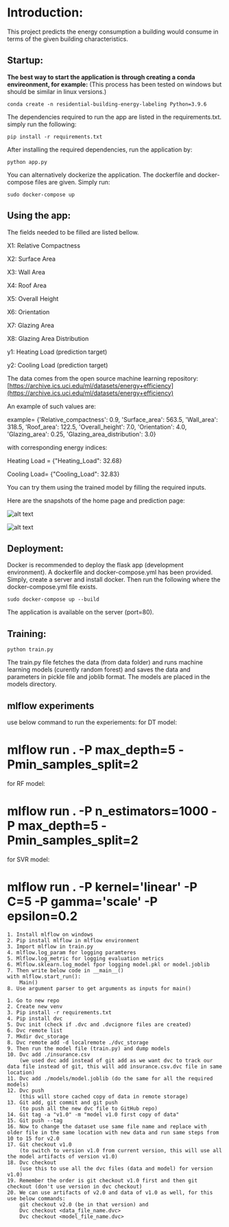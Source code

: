 

# Introduction:

This project predicts the energy consumption a building would consume in terms of the given building characteristics.

## Startup:
**The best way to start the application is through creating a conda envireonment, for example:** (This process has been tested on windows but should be similar in linux versions.)

```conda create -n residential-building-energy-labeling Python=3.9.6 ```

The dependencies required to run the app are listed in the requirements.txt. simply run the following:

``` pip install -r requirements.txt ```

After installing the required dependencies, run the application by:

```python app.py```

You can alternatively dockerize the application. The dockerfile and docker-compose files are given. Simply run:

``` sudo docker-compose up ```




## Using the app:
The fields needed to be filled are listed bellow.

X1: Relative Compactness

X2: Surface Area

X3: Wall Area

X4: Roof Area

X5: Overall Height

X6: Orientation

X7: Glazing Area

X8: Glazing Area Distribution

y1: Heating Load (prediction target)

y2: Cooling Load (prediction target)

The data comes from the open source machine learning repository: [https://archive.ics.uci.edu/ml/datasets/energy+efficiency](https://archive.ics.uci.edu/ml/datasets/energy+efficiency)

An example of such values are:

example= {'Relative_compactness': 0.9,
 'Surface_area': 563.5,
 'Wall_area': 318.5,
 'Roof_area': 122.5,
 'Overall_height': 7.0,
 'Orientation': 4.0,
 'Glazing_area': 0.25,
 'Glazing_area_distribution': 3.0}

 with corresponding energy indices:
 
 Heating Load = {"Heating_Load": 32.68}
 
 Cooling Load= {"Cooling_Load": 32.83}

 You can try them using the trained model by filling the required inputs.

Here are the snapshots of the home page and prediction page:

![alt text](https://github.com/miladashouri/residential-energy-prediction/blob/master/home_page.PNG "Logo Title Text 1")

![alt text](https://github.com/miladashouri/residential-energy-prediction/blob/master/prediction_page.PNG "Logo Title Text 2")

## Deployment:
Docker is recommended to deploy the flask app (development environment). A dockerfile and docker-compose.yml has been provided. Simply, create a server and install docker. Then run the following where the docker-compose.yml file exists. 

``` sudo docker-compose up --build ``` 

The application is available on the server (port=80).

## Training:

```python train.py```

The train.py file fetches the data (from data folder) and runs machine learning models (curently random forest) and saves the data and parameters in pickle file and joblib format. The models are placed in the models directory.  

## mlflow experiments

use below command to run the experiements:
for DT model:
# mlflow run . -P max_depth=5 -Pmin_samples_split=2
for RF model:
# mlflow run . -P n_estimators=1000 -P max_depth=5 -Pmin_samples_split=2
for SVR model:
# mlflow run . -P kernel='linear' -P C=5 -P gamma='scale' -P epsilon=0.2

<!-- Steps for MLFLOW: -->

    1. Install mlflow on windows
    2. Pip install mlflow in mlflow environment
    3. Import mlflow in train.py
    4. mlflow.log_param for logging paramteres
    5. Mlflow.log_metric for logging evaluation metrics
    6. Mlflow.sklearn.log_model fpor logging model.pkl or model.joblib
    7. Then write below code in __main__()
    with mlflow.start_run():
        Main()
    8. Use argument parser to get arguments as inputs for main()


<!-- Steps for DVC: -->

    1. Go to new repo
    2. Create new venv
    3. Pip install -r requirements.txt
    4. Pip install dvc 
    5. Dvc init (check if .dvc and .dvcignore files are created)
    6. Dvc remote list
    7. Mkdir dvc_storage
    8. Dvc remote add -d localremote ./dvc_storage
    9. Then run the model file (train.py) and dump models
    10. Dvc add ./insurance.csv 
        (we used dvc add instead of git add as we want dvc to track our data file instead of git, this will add insurance.csv.dvc file in same location)
    11. Dvc add ./models/model.joblib (do the same for all the required models)
    12. Dvc push
        (this will store cached copy of data in remote storage)
    13. Git add, git commit and git push
        (to push all the new dvc file to GitHub repo)
    14. Git tag -a "v1.0" -m "model v1.0 first copy of data"
    15. Git push --tag
    16. Now to change the dataset use same file name and replace with older file in the same location with new data and run same steps from 10 to 15 for v2.0
    17. Git checkout v1.0 
        (to switch to version v1.0 from current version, this will use all the model artifacts of version v1.0)
    18. Dvc checkout
        (use this to use all the dvc files (data and model) for version v1.0)
    19. Remember the order is git checkout v1.0 first and then git checkout (don't use version in dvc checkout)
    20. We can use artifacts of v2.0 and data of v1.0 as well, for this use below commands:
        git checkout v2.0 (be in that version) and
        Dvc checkout <data_file_name.dvc>
        Dvc checkout <model_file_name.dvc>

